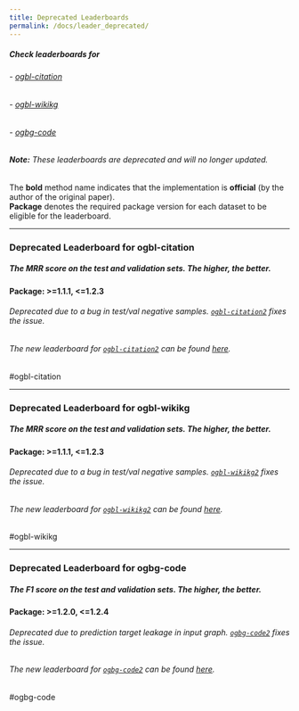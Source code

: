 ```yaml
---
title: Deprecated Leaderboards
permalink: /docs/leader_deprecated/
---
```


##### Check leaderboards for
###### - [ogbl-citation](#ogbl-citation)
###### - [ogbl-wikikg](#ogbl-wikikg)
###### - [ogbg-code](#ogbg-code)
###### **Note:** These leaderboards are deprecated and will no longer updated.

The **bold** method name indicates that the implementation is **official** (by the author of the original paper). <br/>
**Package** denotes the required package version for each dataset to be eligible for the leaderboard.



<a name="ogbl-citation"/>

-------

### Deprecated Leaderboard for ogbl-citation
##### The MRR score on the test and validation sets. The higher, the better.

#### Package: >=1.1.1, <=1.2.3
###### Deprecated due to a bug in test/val negative samples. [`ogbl-citation2`](../linkprop/#ogbl-citation2) fixes the issue.
###### The new leaderboard for [`ogbl-citation2`](../linkprop/#ogbl-citation2)  can be found [here](../leader_linkprop/#ogbl-citation2).

#ogbl-citation


<a name="ogbl-wikikg"/>

-------

### Deprecated Leaderboard for ogbl-wikikg
##### The MRR score on the test and validation sets. The higher, the better.

#### Package: >=1.1.1, <=1.2.3
###### Deprecated due to a bug in test/val negative samples. [`ogbl-wikikg2`](../linkprop/#ogbl-wikikg2) fixes the issue.
###### The new leaderboard for [`ogbl-wikikg2`](../linkprop/#ogbl-wikikg2) can be found [here](../leader_linkprop/#ogbl-wikikg2).

#ogbl-wikikg

<a name="ogbg-code"/>

-------

### Deprecated Leaderboard for ogbg-code
##### The F1 score on the test and validation sets. The higher, the better.

#### Package: >=1.2.0, <=1.2.4
###### Deprecated due to prediction target leakage in input graph. [`ogbg-code2`](../graphprop/#ogbg-code2) fixes the issue.
###### The new leaderboard for [`ogbg-code2`](../graphprop/#ogbg-code2) can be found [here](../leader_graphprop/#ogbg-code2).

#ogbg-code




